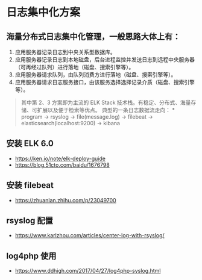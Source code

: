 # 日志集中化方案

## 海量分布式日志集中化管理，一般思路大体上有：
1. 应用服务器记录日志到中央关系型数据库。
2. 应用服务器记录日志到本地磁盘，后台进程监控并发送日志到远程中央服务器（可再经过队列）进行落地（磁盘、搜索引擎等）。
3. 应用服务器请求队列，由队列消费方进行落地（磁盘、搜索引擎等）。
4. 应用服务器请求日志服务接口，由该服务选择选择记录介质（磁盘、搜索引擎等）。
> 其中第 2、3 方案即为主流的 ELK Stack 技术栈。有稳定、分布式、海量存储、可扩展以及便于检索等优点。
> 典型的一条日志数据流走向：
	* program -> rsyslog -> file(message.log) -> filebeat -> elasticsearch(localhost:9200) -> kibana

## 安装 ELK 6.0
* https://ken.io/note/elk-deploy-guide
* https://blog.51cto.com/baidu/1676798

## 安装 filebeat
* https://zhuanlan.zhihu.com/p/23049700

## rsyslog 配置
* https://www.karlzhou.com/articles/center-log-with-rsyslog/

## log4php 使用
* https://www.ddhigh.com/2017/04/27/log4php-syslog.html

